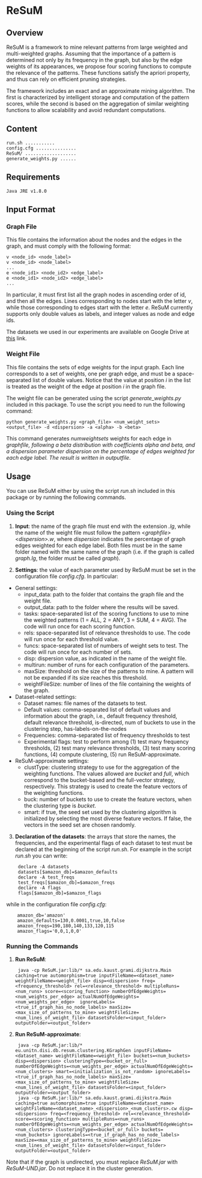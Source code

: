 # ReSuM


## Overview

ReSuM is a framework to mine relevant patterns from large weighted and multi-weighted graphs.
Assuming that the importance of a pattern is determined not only by its frequency in the graph, but also by the edge weights of its appearances, we propose four scoring functions to compute the relevance of the patterns.
These functions satisfy the apriori property, and thus can rely on efficient pruning strategies.

The framework includes an exact and an approximate mining algorithm. 
The first is characterized by intelligent storage and computation of the pattern scores, while the second is based on the aggregation of similar weighting functions to allow scalability and avoid redundant computations. 





## Content

	run.sh ...........
	config.cfg ...............
	ReSuM/ ...................
	generate_weights.py ......


## Requirements

	Java JRE v1.8.0

## Input Format

### Graph File
This file contains the information about the nodes and the edges in the graph, and must comply with the following format:

	v <node_id> <node_label>
	v <node_id> <node_label>
	...
	e <node_id1> <node_id2> <edge_label>
	e <node_id1> <node_id2> <edge_label>
	...

In particular, it must first list all the graph nodes in ascending order of id, and then all the edges. 
Lines corresponding to nodes start with the letter *v*, while those corresponding to edges start with the letter *e*. 
ReSuM currently supports only double values as labels, and integer values as node and edge ids.

The datasets we used in our experiments are available on Google Drive at 
[this](https://drive.google.com/open?id=1SWrP48ENRV3QdIZN1l9yYSlOi_Nx6DR-) link.

### Weight File
This file contains the sets of edge weights for the input graph. Each line corresponds to a set of weights, one per graph edge, and must be a space-separated list of double values. 
Notice that the value at position *i* in the list is treated as the weight of the edge at position *i* in the graph file.

The weight file can be generated using the script *generate_weights.py* included in this package. 
To use the script you need to run the following command:

    python generate_weights.py <graph_file> <num_weight_sets> <output_file> -d <dispersion> -a <alpha> -b <beta>

This command generates *num*_*weight*_*sets* weights for each edge in *graph*_*file*, following a beta distribution with coefficients *alpha* and *beta*, and a dispersion parameter *dispersion* on the percentage of edges weighted for each edge label.
The result is written in *output*_*file*.


## Usage
You can use ReSuM either by using the script *run.sh* included in this package or by running the following commands. 

### Using the Script

1. **Input**: the name of the graph file must end with the extension *.lg*, while the name of the weight file must follow the pattern <*graph*_*file*>_<*dispersion>.w*, where *dispersion* indicates the percentage of graph edges weighted for each edge label. Both files must be in the same folder named with the same name of the graph (i.e. if the graph is called *graph.lg*, the folder must be called *graph*). 

2. **Settings**: the value of each parameter used by ReSuM must be set in the configuration file *config.cfg*. In particular:
 * General settings:
    * input_data: path to the folder that contains the graph file and the weight file.
    * output_data: path to the folder where the results will be saved.
    * tasks: space-separated list of the scoring functions to use to mine the weighted patterns (1 = ALL, 2 = ANY, 3 = SUM, 4 = AVG). The code will run once for each scoring function.
    * rels: space-separated list of relevance thresholds to use. The code will run once for each threshold value.
    * funcs: space-separated list of numbers of weight sets to test. The code will run once for each number of sets.
    * disp: dispersion value, as indicated in the name of the weight file.
    * multirun: number of runs for each configuration of the parameters.
    * maxSize: threshold on the size of the patterns to mine. A pattern will not be expanded if its size reaches this threshold.
    * weightFileSize: number of lines of the file containing the weights of the graph.
 * Dataset-related settings:
    * Dataset names: file names of the datasets to test.
    * Default values: comma-separated list of default values and information about the graph, i.e., default frequency threshold, default relevance threshold, is-directed, num of buckets to use in the clustering step, has-labels-on-the-nodes
    * Frequencies: comma-separated list of frequency thresholds to test
    * Experimental flags: test to perform among (1) test many frequency thresholds, (2) test many relevance thresholds, (3) test many scoring functions, (4) compute clustering, (5) run ReSuM-approximate.
  * ReSuM-approximate settings:
    * clustType: clustering strategy to use for the aggregation of the weighting functions. The values allowed are *bucket* and *full*, which correspond to the bucket-based and the full-vector strategy, respectively. This strategy is used to create the feature vectors of the weighting functions.
    * buck: number of buckets to use to create the feature vectors, when the clustering type is *bucket*.
    * smart: if true, the seed set used by the clustering algorithm is initialized by selecting the most diverse feature vectors. If false, the vectors in the seed set are chosen randomly. 
    
3. **Declaration of the datasets**: the arrays that store the names, the frequencies, and the experimental flags of each dataset to test must be declared at the beginning of the script *run.sh*. For example in the script *run.sh* you can write:
        
        declare -A datasets
        datasets[$amazon_db]=$amazon_defaults
        declare -A test_freqs
        test_freqs[$amazon_db]=$amazon_freqs
        declare -A flags
        flags[$amazon_db]=$amazon_flags

  while in the configuration file *config.cfg*:

        amazon_db='amazon'
        amazon_defaults=130,0.0001,true,10,false
        amazon_freqs=190,180,140,133,120,115
        amazon_flags='0,0,1,0,0' 

### Running the Commands

1. **Run ReSuM**:

        java -cp ReSuM.jar:lib/* sa.edu.kaust.grami.dijkstra.Main caching=true automorphism=true inputFileName=<dataset_name> weightFileName=<weight_file> disp=<dispersion> freq=<frequency_threshold> rel=<relevance_threshold> multipleRuns=<num_runs> score=<scoring_function> numberOfEdgeWeights=<num_weights_per_edge> actualNumOfEdgeWeights=<num_weights_per_edge>  ignoreLabels=<true_if_graph_has_no_node_labels> maxSize=<max_size_of_patterns_to_mine> weightFileSize=<num_lines_of_weight_file> datasetsFolder=<input_folder> outputFolder=<output_folder>
			

2. **Run ReSuM-approximate**:

        java -cp ReSuM.jar:lib/* eu.unitn.disi.db.resum.clustering.KGraphGen inputFileName=<dataset_name> weightFileName=<weight_file> buckets=<num_buckets> disp=<dispersion> clusteringType=<bucket_or_full> numberOfEdgeWeights=<num_weights_per_edge> actualNumOfEdgeWeights=<num_clusters> smart=<initialization_is_not_random> ignoreLabels=<true_if_graph_has_no_node_labels> maxSize=<max_size_of_patterns_to_mine> weightFileSize=<num_lines_of_weight_file> datasetsFolder=<input_folder> outputFolder=<output_folder>
        java -cp ReSuM.jar:lib/* sa.edu.kaust.grami.dijkstra.Main caching=true automorphism=true inputFileName=<dataset_name> weightFileName=<dataset_name>_<dispersion>_<num_clusters>.cw disp=<dispersion> freq=<frequency_threshold> rel=<relevance_threshold> score=<scoring_function> multipleRuns=<num_runs> numberOfEdgeWeights=<num_weights_per_edge> actualNumOfEdgeWeights=<num_clusters> clusteringType=<bucket_or_full> buckets=<num_buckets> ignoreLabels=<true_if_graph_has_no_node_labels> maxSize=<max_size_of_patterns_to_mine> weightFileSize=<num_lines_of_weight_file> datasetsFolder=<input_folder> outputFolder=<output_folder>

Note that if the graph is undirected, you must replace *ReSuM.jar* with *ReSuM-UND.jar*. Do not replace it in the cluster generation.
